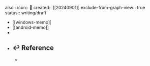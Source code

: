 also:: 
icon:: 📝
created:: [[20240901]]
exclude-from-graph-view:: true
status:: writing/draft

- [[windows-memo]]
- [[android-memo]]
-
- ## ↩ Reference
  -